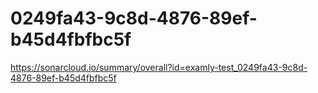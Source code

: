 # 0249fa43-9c8d-4876-89ef-b45d4fbfbc5f
https://sonarcloud.io/summary/overall?id=examly-test_0249fa43-9c8d-4876-89ef-b45d4fbfbc5f

